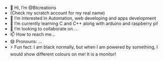 - 👋 Hi, I’m @Btcreations
- (Check my scratch account for my real name)
- 👀 I’m interested in Automation, web developing and apps development  
- 🌱 I’m currently learning C and C++ along with arduino and raspberry pi!
- 💞️ I’m looking to collaborate on ...
- 📫 How to reach me...
- 😄 Pronouns: ...
- ⚡ Fun fact: I am black normally, but when I am powered by something, I would show different colours on me! It is a monitor!

<!---
Gretatarian/Gretatarian is a ✨ special ✨ repository because its `README.md` (this file) appears on your GitHub profile.
You can click the Preview link to take a look at your changes.
--->
